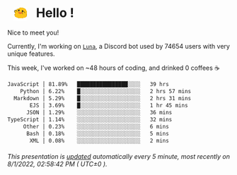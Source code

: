 <h1>   <img src="./spoinky.gif" style="vertical-align:middle;" width="30px">   Hello ! </h1>

Nice to meet you!

Currently, I'm working on <a href='https://github.com/Asgarrrr/Luna'>`Luna`</a>, a Discord bot used by 74654 users with very unique features.

This week, I've worked on ~48 hours of coding, and drinked 0 coffees ☕

```
JavaScript │ 81.89%   ████████████████░░░░   39 hrs
    Python │ 6.22%    █░░░░░░░░░░░░░░░░░░░   2 hrs 57 mins
  Markdown │ 5.29%    █░░░░░░░░░░░░░░░░░░░   2 hrs 31 mins
       EJS │ 3.69%    █░░░░░░░░░░░░░░░░░░░   1 hr 45 mins
      JSON │ 1.29%    ░░░░░░░░░░░░░░░░░░░░   36 mins
TypeScript │ 1.14%    ░░░░░░░░░░░░░░░░░░░░   32 mins
     Other │ 0.23%    ░░░░░░░░░░░░░░░░░░░░   6 mins
      Bash │ 0.18%    ░░░░░░░░░░░░░░░░░░░░   5 mins
       XML │ 0.08%    ░░░░░░░░░░░░░░░░░░░░   2 mins
```

###### This presentation is [updated](https://github.com/Asgarrrr) automatically every 5 minute, most recently on 8/1/2022, 02:58:42 PM ( UTC±0 ).